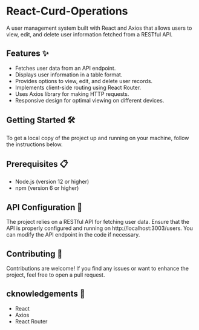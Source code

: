 ﻿# React-Curd-Operations

A user management system built with React and Axios that allows users to view, edit, and delete user information fetched from a RESTful API.

## Features ✨

- Fetches user data from an API endpoint.
- Displays user information in a table format.
- Provides options to view, edit, and delete user records.
- Implements client-side routing using React Router.
- Uses Axios library for making HTTP requests.
- Responsive design for optimal viewing on different devices.

## Getting Started 🛠️
To get a local copy of the project up and running on your machine, follow the instructions below.

## Prerequisites 📋
- Node.js (version 12 or higher)
- npm (version 6 or higher)


## API Configuration 🔧
The project relies on a RESTful API for fetching user data. Ensure that the API is properly configured and running on http://localhost:3003/users. You can modify the API endpoint in the code if necessary.

## Contributing 🤝

Contributions are welcome! If you find any issues or want to enhance the project, feel free to open a pull request.

## cknowledgements 👏
- React
- Axios
- React Router

